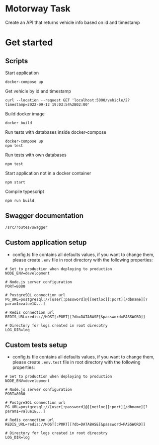 # Motorway Task

Create an API that returns vehicle info based on id and timestamp

# Get started
## Scripts

Start application

```
docker-compose up
```
Get vehicle by id and timestamp

```
curl --location --request GET 'localhost:5000/vehicle/2?timestamp=2022-09-12 19:03:54%2B02:00'
```

Build docker image

```
docker build
```
Run tests with databases inside docker-compose

```
docker-compose up
npm test
```
Run tests with own databases

```
npm test
```
Start application not in a docker container

```
npm start
```
Compile typescript

```
npm run build
```
## Swagger documentation

```
/src/routes/swagger
```
## Custom application setup

-   config.ts file contains all defaults values, if you want to change them, please create `.env` file in root directory with the following properties:

```
# Set to production when deploying to production
NODE_ENV=development

# Node.js server configuration
PORT=8080

# PostgreSQL connection url
PG_URL=postgresql://[user[:password]@][netloc][:port][/dbname][?param1=value1&...]

# Redis connection url
REDIS_URL=redis://HOST[:PORT][?db=DATABASE[&password=PASSWORD]]

# Directory for logs created in root direcotry
LOG_DIR=log
```
## Custom tests setup

-   config.ts file contains all defaults values, if you want to change them, please create `.env.test` file in root directory with the following properties:

```
# Set to production when deploying to production
NODE_ENV=development

# Node.js server configuration
PORT=8080

# PostgreSQL connection url
PG_URL=postgresql://[user[:password]@][netloc][:port][/dbname][?param1=value1&...]

# Redis connection url
REDIS_URL=redis://HOST[:PORT][?db=DATABASE[&password=PASSWORD]]

# Directory for logs created in root direcotry
LOG_DIR=log
```